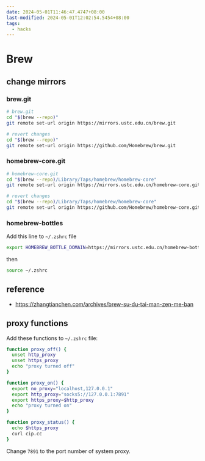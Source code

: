 ```yaml
---
date: 2024-05-01T11:46:47.4747+08:00
last-modified: 2024-05-01T12:02:54.5454+08:00
tags:
  - hacks
---
```


# Brew

## change mirrors

### brew.git

```bash
# brew.git
cd "$(brew --repo)"
git remote set-url origin https://mirrors.ustc.edu.cn/brew.git

# revert changes
cd "$(brew --repo)"
git remote set-url origin https://github.com/Homebrew/brew.git
```

### homebrew-core.git

```bash
# homebrew-core.git
cd "$(brew --repo)/Library/Taps/homebrew/homebrew-core"
git remote set-url origin https://mirrors.ustc.edu.cn/homebrew-core.git

# revert changes
cd "$(brew --repo)/Library/Taps/homebrew/homebrew-core"
git remote set-url origin https://github.com/Homebrew/homebrew-core.git
```

### homebrew-bottles

Add this line to `~/.zshrc` file

```bash
export HOMEBREW_BOTTLE_DOMAIN=https://mirrors.ustc.edu.cn/homebrew-bottles
```

then

```bash
source ~/.zshrc
```

## reference

- https://zhangtianchen.com/archives/brew-su-du-tai-man-zen-me-ban

## proxy functions

Add these functions to `~/.zshrc` file:

```bash
function proxy_off() {
  unset http_proxy
  unset https_proxy
  echo "proxy turned off"
}

function proxy_on() {
  export no_proxy="localhost,127.0.0.1"
  export http_proxy="socks5://127.0.0.1:7891"
  export https_proxy=$http_proxy
  echo "proxy turned on"
}

function proxy_status() {
  echo $https_proxy
  curl cip.cc
}
```

Change `7891` to the port number of system proxy.